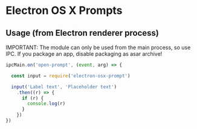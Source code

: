 # Electron OS X Prompts

## Usage (from Electron renderer process)
IMPORTANT: The module can only be used from the main process, so use IPC.
If you package an app, disable packaging as asar archive!

```javascript
ipcMain.on('open-prompt', (event, arg) => {

  const input = require('electron-osx-prompt')

  input('Label text', 'Placeholder text')
    .then((r) => {
      if (r) {
        console.log(r)
      }
    })
})
